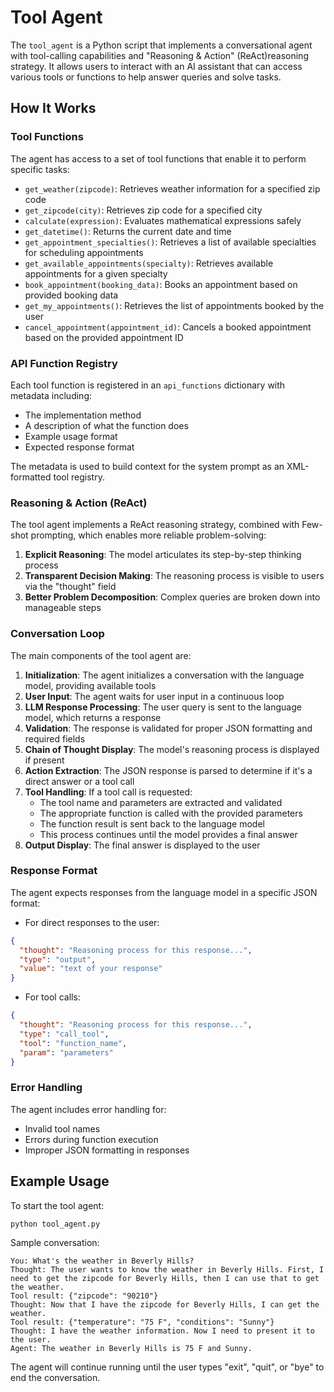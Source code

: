 # Tool Agent

The `tool_agent` is a Python script that implements a conversational agent with tool-calling capabilities and "Reasoning & Action" (ReAct)reasoning strategy. It allows users to interact with an AI assistant that can access various tools or functions to help answer queries and solve tasks.

## How It Works

### Tool Functions

The agent has access to a set of tool functions that enable it to perform specific tasks:

- `get_weather(zipcode)`: Retrieves weather information for a specified zip code
- `get_zipcode(city)`: Retrieves zip code for a specified city
- `calculate(expression)`: Evaluates mathematical expressions safely
- `get_datetime()`: Returns the current date and time
- `get_appointment_specialties()`: Retrieves a list of available specialties for scheduling appointments
- `get_available_appointments(specialty)`: Retrieves available appointments for a given specialty
- `book_appointment(booking_data)`: Books an appointment based on provided booking data
- `get_my_appointments()`: Retrieves the list of appointments booked by the user
- `cancel_appointment(appointment_id)`: Cancels a booked appointment based on the provided appointment ID

### API Function Registry

Each tool function is registered in an `api_functions` dictionary with metadata including:
- The implementation method
- A description of what the function does
- Example usage format
- Expected response format

The metadata is used to build context for the system prompt as an XML-formatted tool registry.

### Reasoning & Action (ReAct)

The tool agent implements a ReAct reasoning strategy, combined with Few-shot prompting, which enables more reliable problem-solving:

1. **Explicit Reasoning**: The model articulates its step-by-step thinking process
2. **Transparent Decision Making**: The reasoning process is visible to users via the "thought" field
3. **Better Problem Decomposition**: Complex queries are broken down into manageable steps

### Conversation Loop

The main components of the tool agent are:

1. **Initialization**: The agent initializes a conversation with the language model, providing available tools
2. **User Input**: The agent waits for user input in a continuous loop
3. **LLM Response Processing**: The user query is sent to the language model, which returns a response
4. **Validation**: The response is validated for proper JSON formatting and required fields
5. **Chain of Thought Display**: The model's reasoning process is displayed if present
6. **Action Extraction**: The JSON response is parsed to determine if it's a direct answer or a tool call
7. **Tool Handling**: If a tool call is requested:
   - The tool name and parameters are extracted and validated
   - The appropriate function is called with the provided parameters
   - The function result is sent back to the language model
   - This process continues until the model provides a final answer
8. **Output Display**: The final answer is displayed to the user

### Response Format

The agent expects responses from the language model in a specific JSON format:

- For direct responses to the user:
```json
{
  "thought": "Reasoning process for this response...",
  "type": "output",
  "value": "text of your response"
}
```

- For tool calls:
```json
{
  "thought": "Reasoning process for this response...",
  "type": "call_tool",
  "tool": "function_name",
  "param": "parameters"
}
```

### Error Handling

The agent includes error handling for:
- Invalid tool names
- Errors during function execution
- Improper JSON formatting in responses

## Example Usage

To start the tool agent:

```python
python tool_agent.py
```

Sample conversation:
```
You: What's the weather in Beverly Hills?
Thought: The user wants to know the weather in Beverly Hills. First, I need to get the zipcode for Beverly Hills, then I can use that to get the weather.
Tool result: {"zipcode": "90210"}
Thought: Now that I have the zipcode for Beverly Hills, I can get the weather.
Tool result: {"temperature": "75 F", "conditions": "Sunny"}
Thought: I have the weather information. Now I need to present it to the user.
Agent: The weather in Beverly Hills is 75 F and Sunny.
```

The agent will continue running until the user types "exit", "quit", or "bye" to end the conversation.